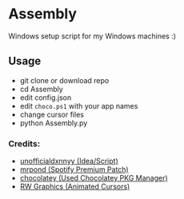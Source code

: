 # Assembly
Windows setup script for my Windows machines :)


## Usage
- git clone or download repo
- cd Assembly
- edit config.json
- edit `choco.ps1` with your app names
- change cursor files
- python Assembly.py



### Credits:

- <a href="https://github.com/unofficialdxnny">unofficialdxnnyy (Idea/Script)</a>
- <a href="https://github.com/mrpond">mrpond (Spotify Premium Patch)</a>
- <a href="https://github.com/chocolatey">chocolatey (Used Chocolatey PKG Manager)</a>
- <a href="http://www.rw-designer.com/">RW Graphics (Animated Cursors)</a>
